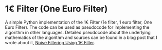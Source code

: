 # 1€ Filter (One Euro Filter)
A simple Python implementation of the 1€ Filter (1e filter, 1 euro filter, One Euro Filter). The code can be used as pseudocode for implementing the algorithm in other languages. Detailed pseudocode about the underlying mathematics of the algorithm and sources can be found in a blog post that I wrote about it, [Noise Filtering Using 1€ Filter](https://jaantollander.com/post/noise-filtering-using-one-euro-filter/).
